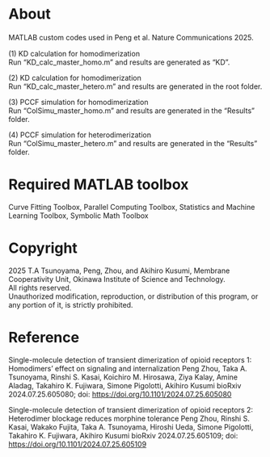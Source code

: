 # About
MATLAB custom codes used in Peng et al. Nature Communications 2025.　　

(1) KD calculation for homodimerization  
Run “KD_calc_master_homo.m” and results are generated as “KD”.


(2) KD calculation for homodimerization  
Run “KD_calc_master_hetero.m” and results are generated in the root folder.

(3) PCCF simulation for homodimerization  
Run “ColSimu_master_homo.m” and results are generated in the “Results” folder.

(4) PCCF simulation for heterodimerization  
Run “ColSimu_master_hetero.m” and results are generated in the “Results” folder.


# Required MATLAB toolbox
Curve Fitting Toolbox, Parallel Computing Toolbox, Statistics and Machine Learning Toolbox, Symbolic Math Toolbox


# Copyright
2025 T.A Tsunoyama, Peng, Zhou, and Akihiro Kusumi, Membrane Cooperativity Unit, Okinawa Institute of Science and Technology.  
All rights reserved.  
Unauthorized modification, reproduction, or distribution of this program, or any portion of it, is strictly prohibited.


# Reference
Single-molecule detection of transient dimerization of opioid receptors 1: Homodimers’ effect on signaling and internalization
Peng Zhou, Taka A. Tsunoyama, Rinshi S. Kasai, Koichiro M. Hirosawa, Ziya Kalay, Amine Aladag, Takahiro K. Fujiwara, Simone Pigolotti, Akihiro Kusumi
bioRxiv 2024.07.25.605080; doi: https://doi.org/10.1101/2024.07.25.605080  
  
Single-molecule detection of transient dimerization of opioid receptors 2: Heterodimer blockage reduces morphine tolerance
Peng Zhou, Rinshi S. Kasai, Wakako Fujita, Taka A. Tsunoyama, Hiroshi Ueda, Simone Pigolotti, Takahiro K. Fujiwara, Akihiro Kusumi
bioRxiv 2024.07.25.605109; doi: https://doi.org/10.1101/2024.07.25.605109  
